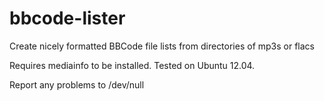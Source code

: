 bbcode-lister
=============

Create nicely formatted BBCode file lists from directories of mp3s or flacs

Requires mediainfo to be installed.  Tested on Ubuntu 12.04.

Report any problems to /dev/null
